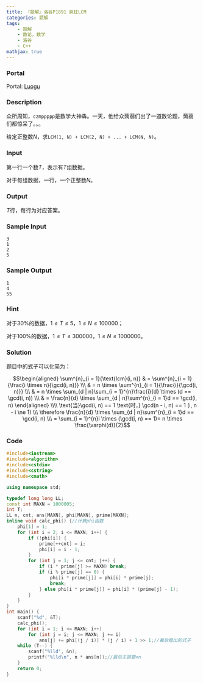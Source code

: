 ```yaml
---
title: 『题解』洛谷P1891 疯狂LCM
categories: 题解
tags:
    - 题解
    - 数论，数学
    - 洛谷
    - C++
mathjax: true
---
```


### Portal

Portal: [Luogu](https://www.luogu.com.cn/problem/P1891)

### Description

众所周知，`czmppppp`是数学大神犇。一天，他给众蒟蒻们出了一道数论题，蒟蒻们都惊呆了。。。

给定正整数$N$，求`LCM(1, N) + LCM(2, N) + ... + LCM(N, N)`。

### Input

第一行一个数$T$，表示有$T$组数据。

对于每组数据，一行，一个正整数$N$。

### Output

$T$行，每行为对应答案。

### Sample Input

```
3
1
2
5
```

### Sample Output

```
1
4
55
```

### Hint

对于$30\%$的数据，$1 \le T \le 5$，$1 \le N \le 100000$；

对于$100\%$的数据，$1 \le T \le 300000$，$1 \le N \le 1000000$。

### Solution

题目中的式子可以化简为：

$$\begin{aligned} \sum^{n}_{i = 1}{\text{lcm}(i, n)} & = \sum^{n}_{i = 1}{\frac{i \times n}{\gcd(i, n)}} \\\ & = n \times \sum^{n}_{i = 1}{\frac{i}{\gcd(i, n)}} \\\ & = n \times \sum_{d | n}\sum_{i = 1}^{n}\frac{i}{d} \times (d == \gcd(i, n)) \\\ & = \frac{n}{d} \times \sum_{d | n}\sum^{n}_{i = 1}d == \gcd(i, n) \end{aligned} \\\\ \text{当}\gcd(i, n) == 1 \text{时，} \gcd(n - i, n) == 1 (i, n - i \ne 1) \\\ \therefore \frac{n}{d} \times \sum_{d | n}\sum^{n}_{i = 1}d == \gcd(i, n) \\\ = \sum_{i = 1}^{n}i \times (\gcd(i, n) == 1)= n \times \frac{\varphi(d)}{2}$$

### Code

```cpp
#include<iostream>
#include<algorithm>
#include<cstdio>
#include<cstring>
#include<cmath>

using namespace std;

typedef long long LL;
const int MAXN = 1000005;
int T;
LL n, cnt, ans[MAXN], phi[MAXN], prime[MAXN];
inline void calc_phi() {//计算phi函数
    phi[1] = 1;
    for (int i = 2; i <= MAXN; i++) {
        if (!phi[i]) {
            prime[++cnt] = i;
            phi[i] = i - 1;
        }
        for (int j = 1; j <= cnt; j++) {
            if (i * prime[j] >= MAXN) break;
            if (i % prime[j] == 0) {
                phi[i * prime[j]] = phi[i] * prime[j];
                break;
            } else phi[i * prime[j]] = phi[i] * (prime[j] - 1);
        }
    }
}
int main() {
    scanf("%d", &T);
    calc_phi();
    for (int i = 1; i <= MAXN; i++)
        for (int j = i; j <= MAXN; j += i)
            ans[j] += phi[(j / i)] * (j / i) + 1 >> 1;//最后推出的式子
    while (T--) {
        scanf("%lld", &n);
        printf("%lld\n", n * ans[n]);//最后主题要×n
    }
    return 0;
}
```